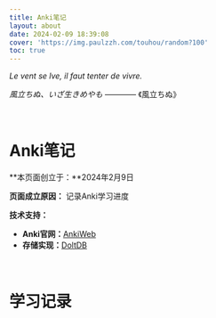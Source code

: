 ```yaml
---
title: Anki笔记
layout: about
date: 2024-02-09 18:39:08
cover: 'https://img.paulzzh.com/touhou/random?100'
toc: true
---
```


*Le vent se lve, il faut tenter de vivre.*

*風立ちぬ、いざ生きめやも* ———— 《風立ちぬ》

<br/>

# **Anki笔记**

**本页面创立于：**2024年2月9日

**页面成立原因：** 记录Anki学习进度

**技术支持：**

- **Anki官网：**[AnkiWeb](https://ankiweb.net/)
- **存储实现：**[DoltDB](https://www.dolthub.com/repositories/jasonkayzk/sync)


<br/>

# **学习记录**

<div id="content"></div>

<script>
    const MAX_CONTENT_LENGTH = 50;

    function truncateString(str, maxLength) {
        if (str.length <= maxLength) {
            return str;  // 如果字符串长度小于等于 maxLength，则返回完整字符串
        }
        return str.substring(0, maxLength) + "...";  // 否则，返回截取的子串
    }

    // 获取当前日期
    function getCurrentDateStr(currentDate) {
        // 获取年份、月份和日期
        var year = currentDate.getFullYear();
        var month = (currentDate.getMonth() + 1).toString().padStart(2, '0');
        var day = currentDate.getDate().toString().padStart(2, '0');

        // 格式化日期为 "YYYY-MM-DD"
        var formattedDate = year + '-' + month + '-' + day;
        return formattedDate;
    }

    // 创建一个表格的函数
    function createTable(container, dateElement, data) {
        if (data.length <= 0) {
            var p = document.createElement("p");
            p.textContent = "这个人有点懒，今日无数据～";
            container.appendChild(p);
            container.appendChild(document.createElement("br"));
            return;
        }

        // 创建表格
        var table = document.createElement("table");

        // 创建表头
        var thead = document.createElement("thead");
        var tr = document.createElement("tr");

        var th1 = document.createElement("th");
        th1.textContent = "内容";
        var th2 = document.createElement("th");
        th2.textContent = "时间";

        tr.appendChild(th1);
        tr.appendChild(th2);
        thead.appendChild(tr);

        // 创建表身
        var tbody = document.createElement("tbody");
        for (var i = 0; i < data.length; i++) {
            var tr = document.createElement("tr");
            var td1 = document.createElement("td");
            td1.textContent = data[i].insert_time;
            var td2 = document.createElement("td");
            td2.textContent = truncateString(data[i].content, MAX_CONTENT_LENGTH);
            td2.setAttribute('style', 'text-align: left;');

            tr.appendChild(td1);
            tr.appendChild(td2);
            tbody.appendChild(tr);
        }

        // 添加表头和表身到表格
        table.appendChild(thead);
        table.appendChild(tbody);

        // 将表格添加到页面中
        dateElement.textContent = dateElement.textContent + `（已学习：${data.length} 个）`;
        container.appendChild(table);
        container.appendChild(document.createElement("br"));
    }

    async function getData(currentDate) {
        var requestOptions = {
            method: 'GET',
            redirect: 'follow'
        };
        try {
            const response = await fetch(`https://www.dolthub.com/api/v1alpha1/jasonkayzk/sync/main?q=select insert_time,content from anki where insert_date='${currentDate}'`, requestOptions); // 发起网络请求
            const result = await response.json(); // 解析响应数据
            var rows = result["rows"];
            if (rows !== undefined && rows.length !== undefined && rows.length > 0) {
                return rows;
            } else {
                return [];
            }
        } catch (error) {
            console.log(error);
        }
    }

    async function createContainer() {
        // 获取当前日期
        var currentDate = new Date();

        // 获取最近一个星期的日期
        var recentWeekDates = [];
        for (var i = 6; i >= 0; i--) {
            var date = new Date(currentDate);
            date.setDate(date.getDate() - i);
            recentWeekDates.push(getCurrentDateStr(date));
        }

        // 获取容器
        var container = document.getElementById('content');

        // 将日期输出为 H2 标签和列表
        for (var j = recentWeekDates.length-1; j >= 0; j--) {
            var dateElement = document.createElement('h2');
            dateElement.textContent = recentWeekDates[j];
            container.appendChild(dateElement);
            // 创建表格
            var rows = await getData(recentWeekDates[j]);
            createTable(container, dateElement, rows);
        }
    }

    createContainer().then(resolve => console.log(resolve)).catch(error => console.log('error', error));
</script>

<br/>

